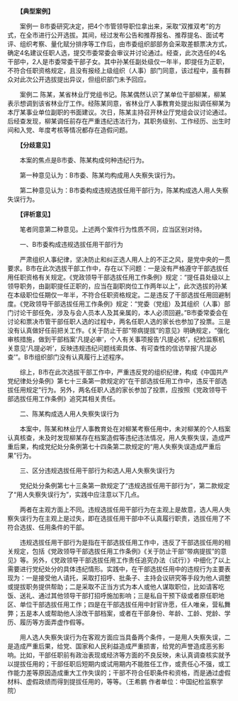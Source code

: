 　　**【典型案例】**

　　案例一 B市委研究决定，把4个市管领导职位拿出来，采取“双推双考”的方式，在全市进行公开选拔。其间，经过发布公告和推荐报名、推荐提名、面试考评、组织考察、量化赋分排序等工作后，由市委组织部部务会采取差额票决方式，确定4名建议任职人选，提交市委常委会审议并讨论通过。经查，此次选任的4名干部中，2人是市委常委干部子女。其中孙某任副处级仅一年半，即提任为正职，不符合任职资格规定，且没有报经上级组织（人事）部门同意，该过程中，虽有群众对此次公开选拔提出异议，但组织部门未予回应。

　　案例二 陈某，某省林业厅党组书记。陈某偶然认识了某单位干部柳某，柳某表示想调到该省林业厅工作。经陈某同意，省林业厅人事教育处提出拟调任柳某为本厅某事业单位副职的书面建议。次日，陈某主持召开林业厅党组会议讨论通过。后经查发现，柳某调任前存在严重违纪违法行为，其职务级别、工作经历、出生时间和入党、年度考核等情况都存在造假问题。

　　**【分歧意见】**

　　本案的焦点是B市委、陈某构成何种违纪行为。

　　第一种意见认为：B市委、陈某均构成用人失察失误行为。

　　第二种意见认为：B市委构成违规选拔任用干部行为，陈某构成选人用人失察失误行为。

　　**【评析意见】**

　　笔者同意第二种意见。上述两个案件行为性质不同，应当区别对待。

　　一、B市委构成违规选拔任用干部行为

　　严肃组织人事纪律，坚决防止和纠正选人用人上的不正之风，是党中央的一贯要求。B市在此次选拔干部工作中，存在以下问题：一是没有严格遵守干部选拔任用任职资格有关规定。《党政领导干部选拔任用工作条例》规定：“提任县处级以上领导职务，由副职提任正职的，应当在副职岗位工作两年以上”，此次选拔的孙某在本级职位任期仅一年半，不符合任职资格规定。二是违反了干部选拔任用回避制度。《党政领导干部选拔任用工作条例》规定：“党委（党组）及其组织（人事）部门讨论干部任免，涉及与会人员本人及其亲属的，本人必须回避。”B市委常委会在讨论和票决市管干部任职人选的过程中，两名任职人选的家长也参加了投票。三是没有认真做好任前把关工作。《关于防止干部“带病提拔”的意见》明确规定，“强化审核措施，做到干部档案‘凡提必审’，个人有关事项报告‘凡提必核’，纪检监察机关意见‘凡提必听’，反映违规违纪问题线索具体、有可查性的信访举报‘凡提必查’”。B市组织部门没有认真履行上述程序。

　　综上，B市在此次选拔干部工作中，严重违反党的组织纪律，构成《中国共产党纪律处分条例》第七十三条第一款规定的“在干部选拔任用工作中，违反干部选拔任用规定”行为。另外，两名任职人选的家长参加了投票，应按照《党政领导干部选拔任用工作条例》追究其相关责任。

　　二、陈某构成选人用人失察失误行为

　　本案中，陈某和林业厅人事教育处在对柳某考察任用中，未对柳某的个人档案认真核查，未及时发现柳某存在档案造假等违纪违法情况，用人失察失误，造成严重后果，构成党纪处分条例第七十四条第二款规定的“用人失察失误造成严重后果”行为。

　　三、区分违规选拔任用干部行为和选人用人失察失误行为

　　党纪处分条例第七十三条第一款规定了“违规选拔任用干部行为”，第二款规定了“用人失察失误行为”，实践中应注意以下几点。

　　两者在主观方面上不同。违规选拔任用干部行为在主观上是故意，选人用人失察失误行为在主观上是过失，即在选拔任用干部中不认真履行职责，选拔任用了不符合选拔、任用条件的干部。

　　违规选拔任用干部行为是指在干部选拔任用工作中，违反了干部选拔任用的相关规定，包括《党政领导干部选拔任用工作条例》《关于防止干部“带病提拔”的意见》等。另外，《党政领导干部选拔任用工作责任追究办法（试行）》中细化了以上需要进行党纪处分的具体违纪情形。实践中，在干部选拔任用中的违规行为主要表现为：一是接受他人请托，采取打招呼、批条子、主持会议研究等手段为他人调整或提拔职务提供帮助；二是采取不正当方式为本人或他人谋取职位，比如请客吃饭、送礼、通过其他领导干部打招呼施加影响；三是私自干预下级或者原任职地区、单位干部选拔任用工作；四是在干部选拔任用中封官许愿，任人唯亲，营私舞弊；五是本人或帮助他人涂改干部档案，或者在干部身份、年龄、工龄、党龄、学历、履历等方面弄虚作假等。

　　用人选人失察失误行为在客观方面应当具备两个条件，一是用人失察失误，二是造成严重后果，给党、国家和人民利益造成严重损害，给党的声誉造成恶劣影响。比如，干部任职前有政治表现或经济等方面的不良反映，未认真调查核实就予以提拔任用的；干部任职后短期内或试用期内不能胜任工作，或责任心不强，或工作能力差等原因造成重大工作失误的；干部不符合任职条件和资格，而是通过虚假材料、虚假政绩而得到提拔任用的，等等。（王希鹏 作者单位：中国纪检监察学院）